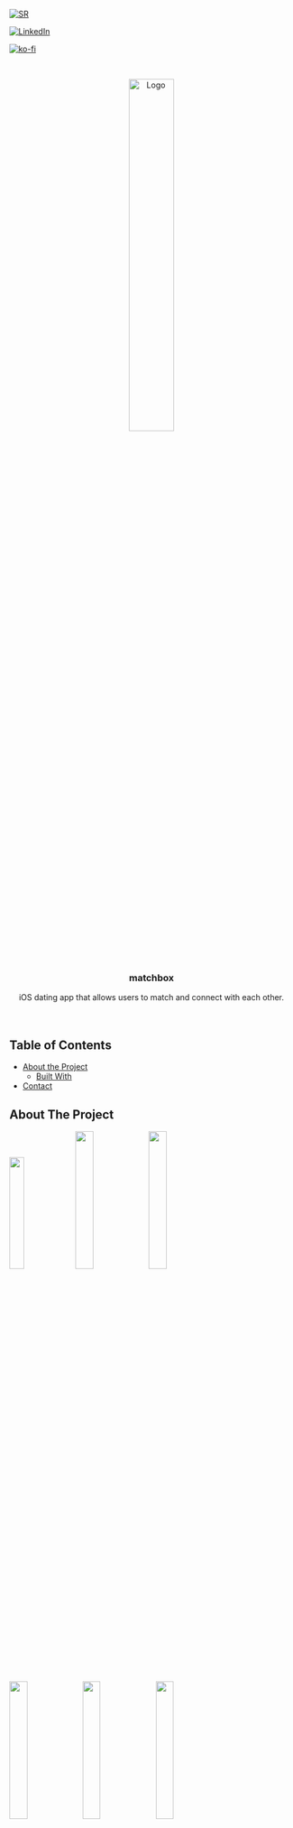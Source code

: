 <!-- PROJECT SHIELDS -->
[![SR][website-shield]][website-url]

[![LinkedIn][linkedin-shield]][linkedin-url]

[![ko-fi](https://www.ko-fi.com/img/githubbutton_sm.svg)](https://ko-fi.com/Y8Y11776E)



<!-- PROJECT LOGO -->
<br />
<p align="center">
  <a href="https://github.com/Shayan-R94/matchbox-for-iOS">
    <img src="https://user-images.githubusercontent.com/26175544/72249956-6c169b00-35f2-11ea-97fc-f9239621ab49.png" alt="Logo" width="40%" height="auto">
  </a>

  <h3 align="center">matchbox</h3>

  <p align="center">
    iOS dating app that allows users to match and connect with each other.
    <br />
    <br />
    <br />
  </p>
</p>



<!-- TABLE OF CONTENTS -->
## Table of Contents

* [About the Project](#about-the-project)
  * [Built With](#built-with)
* [Contact](#contact)



<!-- ABOUT THE PROJECT -->
## About The Project

<span>
  <img src="https://user-images.githubusercontent.com/26175544/72290831-f89e7900-3645-11ea-93cf-4d45d2dbafcb.gif" width="22.5%" height="auto">
  <img src="https://user-images.githubusercontent.com/26175544/72287803-a35f6900-363f-11ea-9586-387460af4d10.png" width="25%" height="auto">
  <img src="https://user-images.githubusercontent.com/26175544/72287850-b114ee80-363f-11ea-8d6c-4e6641f7dbec.png" width="25%" height="auto">
</span>
<br />
<span>
  <img src="https://user-images.githubusercontent.com/26175544/72287903-cd189000-363f-11ea-9fbe-d697d7d324e1.png" width="25%" height="auto">
  <img src="https://user-images.githubusercontent.com/26175544/72287940-e02b6000-363f-11ea-8a18-e2c689c086dd.png" width="25%" height="auto">
  <img src="https://user-images.githubusercontent.com/26175544/72287984-f89b7a80-363f-11ea-9839-219aeea70969.png" width="25%" height="auto">
</span>

Whilst learning Swift and iOS development, I decided to create a dating app that allows users to match and connect with each other.
<br />
Learning more about the iOS development process.
<br />
<br />
Check out the matchbox prototype designed in Sketch, using the following link: https://invis.io/UYCUKC6SR
<br />
<img src="https://user-images.githubusercontent.com/26175544/28847919-e12a299e-7708-11e7-96fb-56cb173bf990.PNG" width="75%" height="auto">

### Built With

* []() Swift
* []() Xcode
* []() Sketch



<!-- CONTACT -->
## Contact 

[![Instagram][ig-shield]][ig-url] 

shayan.rastegar94@gmail.com

Project Link: [https://github.com/Shayan-R94/matchbox-for-iOS](https://github.com/Shayan-R94/matchbox-for-iOS)



<!-- MARKDOWN LINKS & IMAGES -->
[website-shield]: https://i.ibb.co/5RyMx0N/sr-Tiny-Logo.png
[website-url]: https://www.youtube.com/channel/UCeFFYz4Qch5YHDFPECZfkjQ
[linkedin-shield]: https://img.shields.io/badge/-LinkedIn-black.svg?style=flat-square&logo=linkedin&colorB=555
[linkedin-url]: https://uk.linkedin.com/in/shayan-rastegar
[ig-shield]: https://user-images.githubusercontent.com/26175544/68094620-4bb3bd00-fe9a-11e9-9b36-7dd0b5c939e6.png
[ig-url]: https://www.instagram.com/shayan_r94
